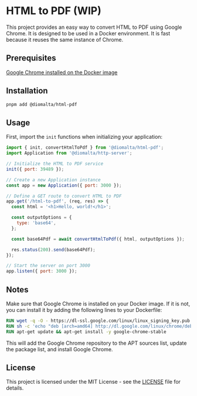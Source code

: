 # HTML to PDF (WIP)

This project provides an easy way to convert HTML to PDF using Google Chrome. It is designed to be used in a Docker environment. It is fast because it reuses the same instance of Chrome.

## Prerequisites

[Google Chrome installed on the Docker image](#notes)

## Installation

```bash
pnpm add @diomalta/html-pdf
```

## Usage

First, import the `init` functions when initializing your application:

```javascript
import { init, convertHtmlToPdf } from '@diomalta/html-pdf';
import Application from '@diomalta/http-server';

// Initialize the HTML to PDF service
init({ port: 39489 });

// Create a new Application instance
const app = new Application({ port: 3000 });

// Define a GET route to convert HTML to PDF
app.get('/html-to-pdf', (req, res) => {
  const html = '<h1>Hello, world!</h1>';

  const outputOptions = {
    type: 'base64',
  };

  const base64Pdf = await convertHtmlToPdf({ html, outputOptions });

  res.status(200).send(base64Pdf);
});

// Start the server on port 3000
app.listen({ port: 3000 });
```

## Notes

Make sure that Google Chrome is installed on your Docker image. If it is not, you can install it by adding the following lines to your Dockerfile:

```dockerfile
RUN wget -q -O - https://dl-ssl.google.com/linux/linux_signing_key.pub | apt-key add -
RUN sh -c 'echo "deb [arch=amd64] http://dl.google.com/linux/chrome/deb/ stable main" >> /etc/apt/sources.list.d/google.list'
RUN apt-get update && apt-get install -y google-chrome-stable
```

This will add the Google Chrome repository to the APT sources list, update the package list, and install Google Chrome.

## License

This project is licensed under the MIT License - see the [LICENSE](MIT-LICENSE.txt) file for details.
